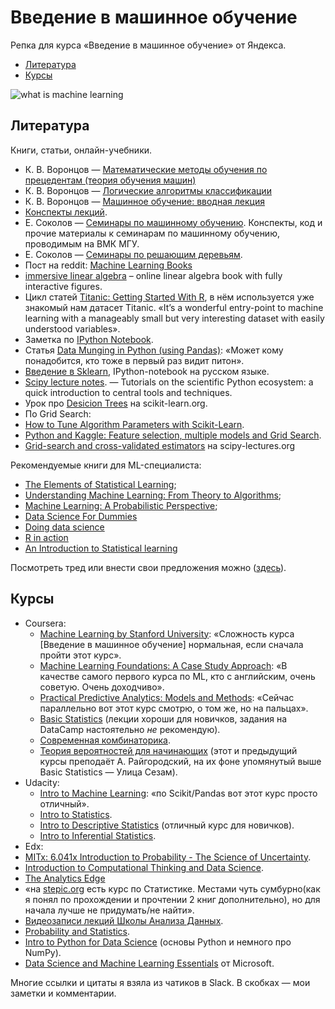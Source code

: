 # Введение в машинное обучение

Репка для курса «Введение в машинное обучение» от Яндекса.

* [Литература](#Литература)
* [Курсы](#Курсы)

![what is machine learning](http://i.imgur.com/v0O9qy2.jpg)

## Литература

Книги, статьи, онлайн-учебники.

* К. В. Воронцов — [Математические методы обучения по прецедентам (теория обучения машин)](http://www.machinelearning.ru/wiki/images/6/6d/Voron-ML-1.pdf)
* К. В. Воронцов — [Логические алгоритмы классификации](http://www.machinelearning.ru/wiki/images/9/97/Voron-ML-Logic-slides.pdf)
* К. В. Воронцов — [Машинное обучение: вводная лекция](http://www.machinelearning.ru/wiki/images/f/fc/Voron-ML-Intro-slides.pdf)
* [Конспекты лекций](http://koddo.github.io/coursera-yandex-intro-to-machine-learning/).
* Е. Соколов — [Семинары по машинному обучению](https://github.com/esokolov/ml-course-msu). Конспекты, код и прочие материалы к семинарам по машинному обучению, проводимым на ВМК МГУ.
* Е. Соколов — [Семинары по решающим деревьям](https://github.com/esokolov/ml-course-msu/blob/master/ML15/lecture-notes/Sem04_trees.pdf).
* Пост на reddit: [Machine Learning Books](https://www.reddit.com/r/MachineLearning/comments/1jeawf/machine_learning_books/)
* [immersive linear algebra](http://immersivemath.com/ila/index.html) – online linear algebra book with fully interactive figures.
* Цикл статей [Titanic: Getting Started With R](http://trevorstephens.com/post/72916401642/titanic-getting-started-with-r), в нём используется уже знакомый нам датасет Titanic. «It’s a wonderful entry-point to machine learning with a manageably small but very interesting dataset with easily understood variables».
* Заметка по [IPython Notebook](http://re9ulus.github.io/2016/01/09/ipython-notebook/).
* Статья [Data Munging in Python (using Pandas)](http://www.analyticsvidhya.com/blog/2014/09/data-munging-python-using-pandas-baby-steps-python/): «Может кому понадобится, кто тоже в первый раз видит питон».
* [Введение в Sklearn](https://github.com/Dyakonov/notebooks/blob/master/dj_sklearn_intro.ipynb), IPython-notebook на русском языке.
* [Scipy lecture notes](http://www.scipy-lectures.org/index.html). — Tutorials on the scientific Python ecosystem: a quick introduction to central tools and techniques.
* Урок про [Desicion Trees](http://scikit-learn.org/stable/modules/tree.html) на scikit-learn.org.
* По Grid Search:
 * [How to Tune Algorithm Parameters with Scikit-Learn](http://machinelearningmastery.com/how-to-tune-algorithm-parameters-with-scikit-learn/).
 * [Python and Kaggle: Feature selection, multiple models and Grid Search](http://miguelmalvarez.com/2015/02/23/python-and-kaggle-feature-selection-multiple-models-and-grid-search/).
 * [Grid-search and cross-validated estimators](http://www.scipy-lectures.org/packages/scikit-learn/#grid-search-and-cross-validated-estimators) на scipy-lectures.org

Рекомендуемые книги для ML-специалиста:

* [The Elements of Statistical Learning](http://web.stanford.edu/%7Ehastie/local.ftp/Springer/OLD/ESLII_print4.pdf);
* [Understanding Machine Learning: From Theory to Algorithms](http://www.cs.huji.ac.il/%7Eshais/UnderstandingMachineLearning/copy.html);
* [Machine Learning: A Probabilistic Perspective](https://vk.com/doc-44016343_199213512?hash=2ad697dae93b3fea0e&dl=4fa59572a2f58a3219);
* [Data Science For Dummies](https://www.geekbooks.me/book/view/data-science-for-dummies)
* [Doing data science](http://shop.oreilly.com/product/0636920028529.do)
* [R in action](https://www.manning.com/books/r-in-action)
* [An Introduction to Statistical learning](http://www-bcf.usc.edu/~gareth/ISL/)

Посмотреть тред или внести свои предложения можно ([здесь](https://github.com/demidovakatya/vvedenie-mashinnoe-obuchenie/issues/1)).

## Курсы

* Coursera:
  * [Machine Learning by Stanford University](https://www.coursera.org/learn/machine-learning): «Сложность курса [Введение в машинное обучение] нормальная, если сначала пройти этот курс».
  * [Machine Learning Foundations: A Case Study Approach](https://www.coursera.org/learn/ml-foundations/home/info): «В качестве самого первого курса по ML, кто с английским, очень советую. Очень доходчиво».
  * [Practical Predictive Analytics: Models and Methods](https://www.coursera.org/learn/predictive-analytics/): «Сейчас параллельно вот этот курс смотрю, о  том же, но на пальцах».
  * [Basic Statistics](https://www.coursera.org/learn/basic-statistics) (лекции хороши для новичков, задания на DataCamp настоятельно _не_ рекомендую).
  * [Современная комбинаторика](https://www.coursera.org/learn/modern-combinatorics).
  * [Теория вероятностей для начинающих](https://www.coursera.org/learn/probability-theory-basics/home/info) (этот и предыдущий курсы преподаёт А. Райгородский, на их фоне упомянутый выше Basic Statistics — Улица Сезам).
* Udacity:
  * [Intro to Machine Learning](https://www.udacity.com/courses/ud120): «по Scikit/Pandas вот этот курс просто отличный».
  * [Intro to Statistics](https://www.udacity.com/courses/st101).
  * [Intro to Descriptive Statistics](https://www.udacity.com/courses/ud827) (отличный курс для новичков).
  * [Intro to Inferential Statistics](https://www.udacity.com/courses/ud201).
* Edx:
 * [MITx: 6.041x Introduction to Probability - The Science of Uncertainty](https://courses.edx.org/courses/course-v1:MITx+6.041x_3+2T2016/info).
 * [Introduction to Computational Thinking and Data Science](https://www.edx.org/course/introduction-computational-thinking-data-mitx-6-00-2x-3).
 * [The Analytics Edge](https://www.edx.org/course/analytics-edge-mitx-15-071x-0)
* «на [stepic.org](stepic.org) есть курс по Статистике. Местами чуть сумбурно(как я понял по прохождении и прочтении 2 книг дополнительно), но для начала лучше не придумать/не найти».
* [Видеозаписи лекций Школы Анализа Данных](https://yandexdataschool.ru/edu-process/courses).
* [Probability and Statistics](https://www.khanacademy.org/math/probability).
* [Intro to Python for Data Science](https://www.datacamp.com/courses/intro-to-python-for-data-science) (основы Python и немного про NumPy).
* [Data Science and Machine Learning Essentials](https://mva.microsoft.com/en-US/training-courses/data-science-and-machine-learning-essentials-14100) от Microsoft.

Многие ссылки и цитаты я взяла из чатиков в Slack. В скобках — мои заметки и комментарии.
